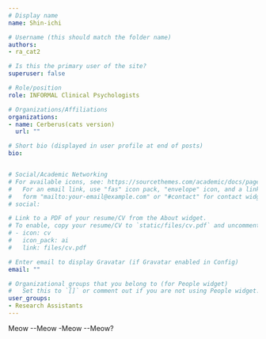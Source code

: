 ```yaml
---
# Display name
name: Shin-ichi

# Username (this should match the folder name)
authors:
- ra_cat2

# Is this the primary user of the site?
superuser: false

# Role/position
role: INFORMAL Clinical Psychologists

# Organizations/Affiliations
organizations:
- name: Cerberus(cats version)
  url: ""

# Short bio (displayed in user profile at end of posts)
bio: 


# Social/Academic Networking
# For available icons, see: https://sourcethemes.com/academic/docs/page-builder/#icons
#   For an email link, use "fas" icon pack, "envelope" icon, and a link in the
#   form "mailto:your-email@example.com" or "#contact" for contact widget.
# social:

# Link to a PDF of your resume/CV from the About widget.
# To enable, copy your resume/CV to `static/files/cv.pdf` and uncomment the lines below.
# - icon: cv
#   icon_pack: ai
#   link: files/cv.pdf

# Enter email to display Gravatar (if Gravatar enabled in Config)
email: ""

# Organizational groups that you belong to (for People widget)
#   Set this to `[]` or comment out if you are not using People widget.
user_groups: 
- Research Assistants
---
```

Meow --Meow -Meow --Meow?
